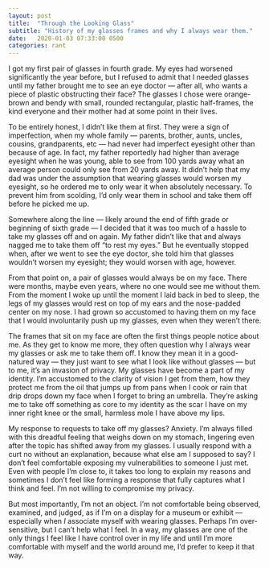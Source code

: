 ```yaml
---
layout: post
title:  "Through the Looking Glass"
subtitle: "History of my glasses frames and why I always wear them."
date:   2020-01-03 07:33:00 0500
categories: rant
---
```

I got my first pair of glasses in fourth grade. My eyes had worsened significantly the year before, but I refused to admit that I needed glasses until my father brought me to see an eye doctor — after all, who wants a piece of plastic obstructing their face? The glasses I chose were orange-brown and bendy with small, rounded rectangular, plastic half-frames, the kind everyone and their mother had at some point in their lives. 

To be entirely honest, I didn’t like them at first. They were a sign of imperfection, when my whole family — parents, brother, aunts, uncles, cousins, grandparents, etc — had never had imperfect eyesight other than because of age. In fact, my father reportedly had higher than average eyesight when he was young, able to see from 100 yards away what an average person could only see from 20 yards away. It didn’t help that my dad was under the assumption that wearing glasses would worsen my eyesight, so he ordered me to only wear it when absolutely necessary. To prevent him from scolding, I’d only wear them in school and take them off before he picked me up. 

Somewhere along the line — likely around the end of fifth grade or beginning of sixth grade — I decided that it was too much of a hassle to take my glasses off and on again. My father didn’t like that and always nagged me to take them off “to rest my eyes.” But he eventually stopped when, after we went to see the eye doctor, she told him that glasses wouldn’t worsen my eyesight; they would worsen with age, however. 

From that point on, a pair of glasses would always be on my face. There were months, maybe even years, where no one would see me without them. From the moment I woke up until the moment I laid back in bed to sleep, the legs of my glasses would rest on top of my ears and the nose-padded center on my nose. I had grown so accustomed to having them on my face that I would involuntarily push up my glasses, even when they weren’t there. 

The frames that sit on my face are often the first things people notice about me. As they get to know me more, they often question why I always wear my glasses or ask me to take them off. I know they mean it in a good-natured way — they just want to see what I look like without glasses — but to me, it’s an invasion of privacy. My glasses have become a part of my identity. I’m accustomed to the clarity of vision I get from them, how they protect me from the oil that jumps up from pans when I cook or rain that drip drops down my face when I forget to bring an umbrella. They’re asking me to take off something as core to my identity as the scar I have on my inner right knee or the small, harmless mole I have above my lips.

My response to requests to take off my glasses? Anxiety. I’m always filled with this dreadful feeling that weighs down on my stomach, lingering even after the topic has shifted away from my glasses. I usually respond with a curt no without an explanation, because what else am I supposed to say? I don’t feel comfortable exposing my vulnerabilities to someone I just met. Even with people I’m close to, it takes too long to explain my reasons and sometimes I don’t feel like forming a response that fully captures what I think and feel. I’m not willing to compromise my privacy.

But most importantly, I’m not an object. I’m not comfortable being observed, examined, and judged, as if I’m on a display for a museum or exhibit — especially when *I* associate myself with wearing glasses. Perhaps I’m over-sensitive, but I can’t help what I feel. In a way, my glasses are one of the only things I feel like I have control over in my life and until I’m more comfortable with myself and the world around me, I’d prefer to keep it that way. 